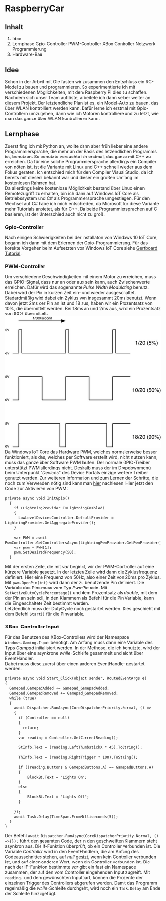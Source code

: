 # RaspberryCar
## Inhalt
1. Idee
2. Lernphase
  Gpio-Controller
  PWM-Controller
  XBox Controller
  Netzwerk Programmierung
3. Hardware-Bau

## Idee
Schon in der Arbeit mit Ole fasten wir zusammen den Entschluss ein RC-Model zu bauen und programmieren. So experimentierte ich mit verschiedenen Möglichkeiten, mit dem Raspberry Pi dies zu schaffen.  
Nachdem sich unser Team auflöste, arbeitete ich dann selber weiter an diesem Projekt. 
Der letztendliche Plan ist es, ein Model-Auto zu bauen, das über WLAN kontrolliert werden kann. 
Dafür lerne ich erstmal mit Gpio-Controllern umzugehen, dann wie ich Motoren kontrolliere und zu letzt, wie man das ganze über WLAN kontrollieren kann.

## Lernphase
Zuerst fing ich mit Python an, wollte dann aber früh lieber eine andere Programmiersprache, die mehr an der Basis des letzendlichen Programms ist, benutzen. So benutzte versuchte ich erstmal, das ganze mit C++ zu erreichen. Da für eine solche Programmiersprache allerdings ein Compiler von nöten ist, ist die Variante mit Linux und C++ schnell wieder aus dem Fokus geraten. 
Ich entschied mich für den Compiler Visual Studio, da ich bereits mit diesem bekannt war und dieser ein großen Umfang im kostenlosen Rahmen hat.  
Da allerdings keine kostenlose Möglichkeit bestand über Linux einen Remotezugriff zu erhalten, bin ich dann auf Windows IoT Core als Betriebssystem und C# als Programmiersprache umgestiegen. Für den Wechsel auf C# habe ich mich entschieden, da Microsoft für diese Variante mehr Tutorials anbietet, als für C++. Da beide Programmiersprachen auf C basieren, ist der Unterschied auch nicht zu groß. 
### Gpio-Controller
Nach einigen Schwierigkeiten bei der Installaton von Windows 10 IoT Core, begann ich dann mit dem Erlernen der Gpio-Programmierung. Für das korekte Vorgehen beim Aufsetzten von Windows IoT Core siehe <a href="https://jaywee.github.io/Gertboard-Tutorial/#C#">Gertboard Tutorial</a>. 
### PWM-Controller
Um verschiedene Geschwindigkeiten mit einem Motor zu erreichen, muss das GPIO-Signal, dass nur an oder aus sein kann, auch Zwischenwerte erreichen. 
Dafür wird das sogenannte *Pulse Width Modulating* benutz. Dabei wird der Pin in kurzen Zeit ein- und wieder ausgeschaltet. Stadardmäßig wird dabei ein Zyklus von insgesammt 20ms benutzt. Wenn davon jetzt 2ms der Pin an ist und 18 aus, haben wir ein Prozentsatz von 10%, die übermittelt werden. Bei 18ms an und 2ms aus, wird ein Prozentsatz von 90% übermittelt. 
![PWM](https://github.com/JayWee/RaspberryCar/blob/master/Pictures/learn_raspberry_pi_how_pwm_works.jpg)  
Da Windows IoT Core das Hardware PWM, welches normalerweise besser funktioniert, als das, welches per Software erstellt wird, nicht nutzen kann, muss das ganze über Software PWM laufen. Der normale GPIO-Treiber unterstützt PWM allerdings nicht. Deshalb muss der im Dropdownmenü beim Unterpunkt "*Devices*" des Device Portals einzige weitere Treiber genutzt werden.
Zur weiteren Information und zum Lernen der Schritte, die noch zum Verwenden nötig sind kann man <a href="https://developer.microsoft.com/en-us/windows/iot/docs/lightningproviders">hier</a> nachlesen. 
Hier jetzt den Code zur Aktivieren von PWM: 
```
private async void InitGpio()
  {
    if (LightningProvider.IsLightningEnabled)
    {
      LowLevelDevicesController.DefaultProvider = LightningProvider.GetAggregateProvider();
    }
            
    var PWM = await PwmController.GetControllersAsync(LightningPwmProvider.GetPwmProvider());
    var pwm = PWM[1];
    pwm.SetDesiredFrequency(50);
  }
``` 
Mit der ersten Zeile, die mit *var* beginnt, wir der PWM-Controller auf eine kürzere Variable gesetzt. In der letzten Zeile wird dann die Zyklusfrequenz definiert. Hier eine Frequenz von 50Hz, also einer Zeit von 20ms pro Zyklus. 
Mit ``pwm.OpenPin(int)`` wird dann der zu benutzende Pin definiert. Die Variable des Pins muss vom Typ *PwmPin* sein.
Mit ``SetActiveDutyCyclePercentage()`` und dem Prozentsatz als *double*, mit dem der Pin an sein soll, in den Klammern als Befehl für die Pin Variable, kann die Eingeschaltete Zeit bestimmt werden.  
Letztendlich muss der DutyCycle noch gestartet werden. Dies geschieht mit dem Befehl ``Start()`` für die Pinvariable.

### XBox-Controller Input
Für das Benutzen des XBox-Controllers wird der Namespace ``Windows.Gaming.Input`` benötigt. Am Anfang muss dann eine Variable des Typs *Gampad* initialisiert werden. 
In der Methose, die ich benutzte, wird der Input über eine asynkrone *while*-Schleife gesammelt und nicht über EventHandler.  
Dabei muss diese zuerst über einen anderen EventHandler gestartet werden. 
```
private async void Start_Click(object sender, RoutedEventArgs e)
{
  Gamepad.GamepadAdded += Gamepad_GamepadAdded;
  Gamepad.GamepadRemoved += Gamepad_GamepadRemoved;
  while (true)
  {
    await Dispatcher.RunAsync(CoreDispatcherPriority.Normal, () =>
    {
      if (Controller == null)
      {
        return;
      }
      var reading = Controller.GetCurrentReading();
               
      StInfo.Text = (reading.LeftThumbstickX * 45).ToString();

      ThInfo.Text = (reading.RightTrigger * 100).ToString();

      if ((reading.Buttons & GamepadButtons.A) == GamepadButtons.A)
      {
          BlockBt.Text = "Lights On";
      }
      else
      {
          BlockBt.Text = "Lights Off";
      }

    });
    await Task.Delay(TimeSpan.FromMilliseconds(5));
  }
}
```
Der Befehl ``await Dispatcher.RunAsync(CoreDispatcherPriority.Normal, () =>{});`` führt den gesamten Code, der in den geschweiften Klammern steht asynkron aus. 
Die If-Funktion überprüft, ob ein Controller verbunden ist. Die Variable *Controller* wird in den EventHandlern, die am Anfang des Codeausschnittes stehen, auf *null* gestzt, wenn kein Controller verbunden ist, und auf einen anderen Wert, wenn ein Controller verbunden ist. 
Die nach der IF-Funktion bestimmte *var* gibt ein fast ein Namespace zusammen, der auf den vom Controller eingehenden Input zugreift. 
Mit ``reading.`` und dem gewünschten Inputpart, können die Prozente der einzelnen Trigger des Controllers abgerufen werden. 
Damit das Programm regelmäßig die *while*-Schleife durchgeht, wird noch ein ``Task.Delay`` am Ende der Schleife hinzugefügt.  
